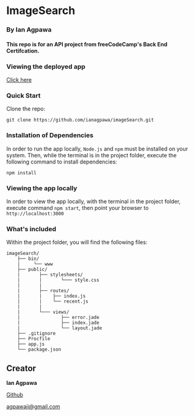 # ImageSearch

### By Ian Agpawa

#### This repo is for an API project from freeCodeCamp's Back End Certifcation.


### Viewing the deployed app
[Click here](https://imgsearch-ia.herokuapp.com/)

### Quick Start
Clone the repo:
```
git clone https://github.com/ianagpawa/imageSearch.git
```

### Installation of Dependencies
In order to run the app locally, `Node.js` and `npm` must be installed on your system.  Then, while the terminal is in the project folder, execute the following command to install dependencies:
```
npm install
```

### Viewing the app locally
In order to view the app locally, with the terminal in the project folder, execute command `npm start`, then point your browser to `http://localhost:3000`



### What's included
Within the project folder, you will find the following files:

```
imageSearch/
    ├── bin/
    |     └── www
    ├── public/
    |       ├── stylesheets/
    |       |       └─── style.css
    |       |
    |       ├── routes/
    |       |    ├── index.js
    |       |    └── recent.js
    |       |
    |       └─── views/
    |               ├── error.jade
    |               ├── index.jade
    |               └── layout.jade
    ├── .gitignore
    ├── Procfile
    ├── app.js
    └── package.json
```

## Creator

**Ian Agpawa**


[Github](https://github.com/ianagpawa)

 agpawaji@gmail.com
